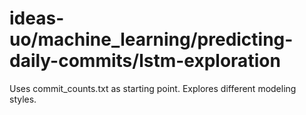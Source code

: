 # ideas-uo/machine_learning/predicting-daily-commits/lstm-exploration

Uses commit_counts.txt as starting point. Explores different modeling styles.
